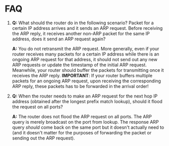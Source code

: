 # FAQ

1.  **Q:** What should the router do in the following scenario? Packet for a certain IP address arrives and it sends an ARP request. Before receiving the ARP reply, it receives another non-ARP packet for the same IP address, does it send an ARP request again?

    **A:** You do not retransmit the ARP request. More generally, even if your router receives many packets for a certain IP address while there is an ongoing ARP request for that address, it should not send out any new ARP requests or update the timestamp of the initial ARP request. Meanwhile, your router should buffer the packets for transmitting once it receives the ARP reply. **IMPORTANT**: If your router buffers multiple packets for an ongoing ARP request, upon receiving the corresponding ARP reply, these packets has to be forwarded in the arrival order!
2.  **Q:** When the router needs to make an ARP request for the next hop IP address (obtained after the longest prefix match lookup), should it flood the request on all ports?

    **A:** The router does not flood the ARP request on all ports. The ARP query is merely broadcast on the port from lookup. The response ARP query _should_ come back on the same port but it doesn't actually need to (and it doesn't matter for the purposes of forwarding the packet or sending out the ARP request).
